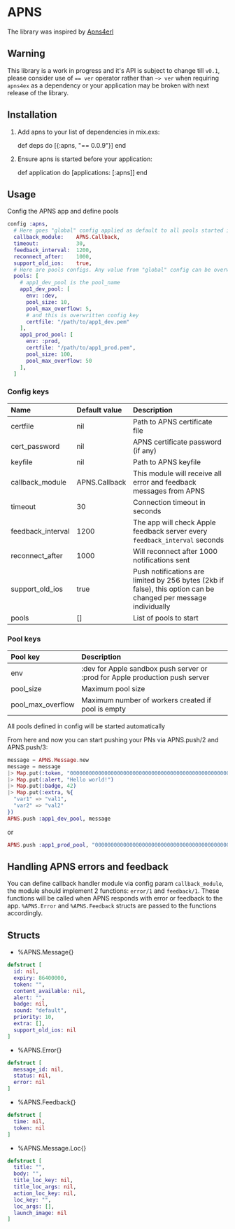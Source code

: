 # APNS

The library was inspired by [Apns4erl](https://github.com/inaka/apns4erl)

## Warning

This library is a work in progress and it's API is subject to change till `v0.1`, please consider use of `== ver` operator rather than `~> ver` when requiring `apns4ex` as a dependency or your application may be broken with next release of the library.

## Installation

  1. Add apns to your list of dependencies in mix.exs:

        def deps do
          [{:apns, "== 0.0.9"}]
        end

  2. Ensure apns is started before your application:

        def application do
          [applications: [:apns]]
        end

## Usage

Config the APNS app and define pools

```elixir
config :apns,
  # Here goes "global" config applied as default to all pools started if not overwritten by pool-specific value
  callback_module:    APNS.Callback,
  timeout:            30,
  feedback_interval:  1200,
  reconnect_after:    1000,
  support_old_ios:    true,
  # Here are pools configs. Any value from "global" config can be overwritten in any single pool config
  pools: [
    # app1_dev_pool is the pool_name
    app1_dev_pool: [
      env: :dev,
      pool_size: 10,
      pool_max_overflow: 5,
      # and this is overwritten config key
      certfile: "/path/to/app1_dev.pem"
    ],
    app1_prod_pool: [
      env: :prod,
      certfile: "/path/to/app1_prod.pem",
      pool_size: 100,
      pool_max_overflow: 50
    ],
  ]
```

### Config keys

Name               | Default value  | Description
:----------------- | :------------- | :-------------------
certfile           | nil            | Path to APNS certificate file
cert_password      | nil            | APNS certificate password (if any)
keyfile            | nil            | Path to APNS keyfile
callback_module    | APNS.Callback  | This module will receive all error and feedback messages from APNS
timeout            | 30             | Connection timeout in seconds
feedback_interval  | 1200           | The app will check Apple feedback server every `feedback_interval` seconds
reconnect_after    | 1000           | Will reconnect after 1000 notifications sent
support_old_ios    | true           | Push notifications are limited by 256 bytes (2kb if false), this option can be changed per message individually
pools              | []             | List of pools to start

### Pool keys

Pool key           | Description
:----------------- | :-------------
env                | :dev for Apple sandbox push server or :prod for Apple production push server
pool_size          | Maximum pool size
pool_max_overflow  | Maximum number of workers created if pool is empty

All pools defined in config will be started automatically

From here and now you can start pushing your PNs via APNS.push/2 and APNS.push/3:
```Elixir
message = APNS.Message.new
message = message
|> Map.put(:token, "0000000000000000000000000000000000000000000000000000000000000000")
|> Map.put(:alert, "Hello world!")
|> Map.put(:badge, 42)
|> Map.put(:extra, %{
  "var1" => "val1",
  "var2" => "val2"
})
APNS.push :app1_dev_pool, message
```
or
```Elixir
APNS.push :app1_prod_pool, "0000000000000000000000000000000000000000000000000000000000000000", "Hello world!"
```

## Handling APNS errors and feedback

You can define callback handler module via config param `callback_module`, the module should implement 2 functions: `error/1` and `feedback/1`. These functions will be called when APNS responds with error or feedback to the app. `%APNS.Error` and `%APNS.Feedback` structs are passed to the functions accordingly.

## Structs

- %APNS.Message{}
```elixir
defstruct [
  id: nil,
  expiry: 86400000,
  token: "",
  content_available: nil,
  alert: "",
  badge: nil,
  sound: "default",
  priority: 10,
  extra: [],
  support_old_ios: nil
]
```
- %APNS.Error{}
```elixir
defstruct [
  message_id: nil,
  status: nil,
  error: nil
]
```
- %APNS.Feedback{}
```elixir
defstruct [
  time: nil,
  token: nil
]
```
- %APNS.Message.Loc{}
```elixir
defstruct [
  title: "",
  body: "",
  title_loc_key: nil,
  title_loc_args: nil,
  action_loc_key: nil,
  loc_key: "",
  loc_args: [],
  launch_image: nil
]
```
